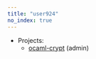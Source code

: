```yaml
---
title: "user924"
no_index: true
---
```


* Projects:
  * [ocaml-crypt](/projects/ocaml-crypt/) (admin)
